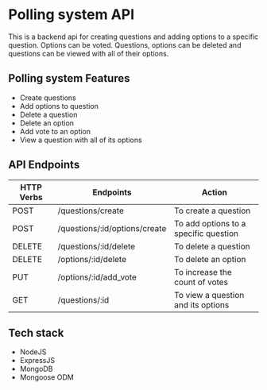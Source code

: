 # Polling system API

This is a backend api for creating questions and adding options to a specific question. Options can be voted. Questions, options can be deleted and questions can be viewed with all of their options.


## Polling system Features

- Create questions
- Add options to question
- Delete a question
- Delete an option
- Add vote to an option
- View a question with all of its options


## API Endpoints

| HTTP Verbs | Endpoints                          | Action                                 |
| ---------- | -----------------------------------| -------------------------------------- |
| POST       | /questions/create                  | To create a  question                  |
| POST       | /questions/:id/options/create      | To add options to a specific question  |
| DELETE     | /questions/:id/delete              | To delete a question                   |
| DELETE     | /options/:id/delete                | To delete an option                    |
| PUT        | /options/:id/add_vote              | To increase the count of votes         |
| GET        | /questions/:id                     | To view a question and its options     |

## Tech stack
* NodeJS
* ExpressJS
* MongoDB
* Mongoose ODM
